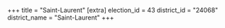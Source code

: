 +++
title = "Saint-Laurent"
[extra]
election_id = 43
district_id = "24068"
district_name = "Saint-Laurent"
+++
